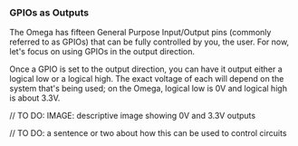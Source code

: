 ### GPIOs as Outputs

The Omega has fifteen General Purpose Input/Output pins (commonly referred to as GPIOs) that can be fully controlled by you, the user. For now, let's focus on using GPIOs in the output direction.

Once a GPIO is set to the output direction, you can have it output either a logical low or a logical high. The exact voltage of each will depend on the system that's being used; on the Omega, logical low is 0V and logical high is about 3.3V.

// TO DO: IMAGE: descriptive image showing 0V and 3.3V outputs

// TO DO: a sentence or two about how this can be used to control circuits

